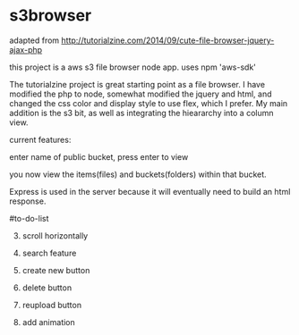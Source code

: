 # s3browser
adapted from http://tutorialzine.com/2014/09/cute-file-browser-jquery-ajax-php

this project is a aws s3 file browser node app. 
uses npm 'aws-sdk'

The tutorialzine project is great starting point as a file browser. I have modified the php to node, somewhat modified the jquery and html, and changed the css color and display style to use flex, which I prefer. My main addition is the s3 bit, as well as integrating the hieararchy into a column view.

current features:

enter name of public bucket, press enter to view

you now view the items(files) and buckets(folders) within that bucket.

Express is used in the server because it will eventually need to build an html response.


#to-do-list


3) scroll horizontally 

6) search feature

7) create new button

8) delete button

9) reupload button

10) add animation
 







